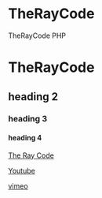 # TheRayCode
TheRayCode PHP 
# TheRayCode
## heading 2
### heading 3
#### heading 4

[The Ray Code](https://www.rayandade.com)

[Youtube](https://youtu.be/tRDWcQPr8UA)

[vimeo](https://vimeo.com/476725108)
